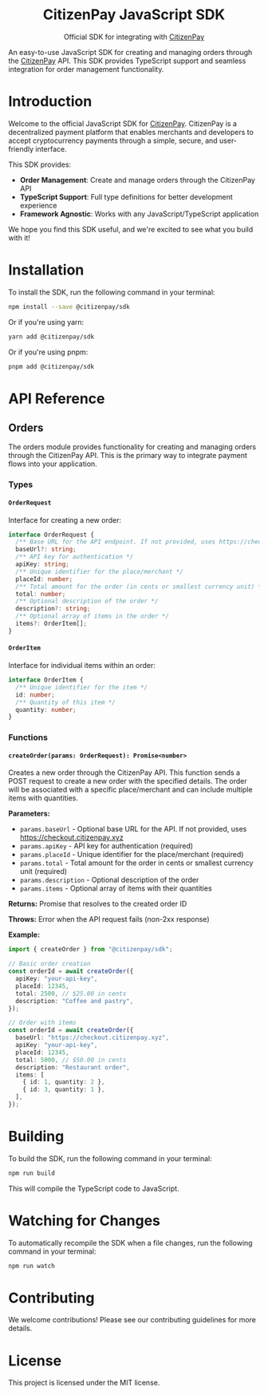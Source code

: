<div align="center">
    <h1>CitizenPay JavaScript SDK</h1>
    <p>Official SDK for integrating with <a href="https://citizenpay.xyz">CitizenPay</a></p>
</div>

An easy-to-use JavaScript SDK for creating and managing orders through the [CitizenPay](https://citizenpay.xyz) API. This SDK provides TypeScript support and seamless integration for order management functionality.

# Introduction

Welcome to the official JavaScript SDK for [CitizenPay](https://citizenpay.xyz). CitizenPay is a decentralized payment platform that enables merchants and developers to accept cryptocurrency payments through a simple, secure, and user-friendly interface.

This SDK provides:

- **Order Management**: Create and manage orders through the CitizenPay API
- **TypeScript Support**: Full type definitions for better development experience
- **Framework Agnostic**: Works with any JavaScript/TypeScript application

We hope you find this SDK useful, and we're excited to see what you build with it!

# Installation

To install the SDK, run the following command in your terminal:

```bash
npm install --save @citizenpay/sdk
```

Or if you're using yarn:

```bash
yarn add @citizenpay/sdk
```

Or if you're using pnpm:

```bash
pnpm add @citizenpay/sdk
```

# API Reference

## Orders

The orders module provides functionality for creating and managing orders through the CitizenPay API. This is the primary way to integrate payment flows into your application.

### Types

#### `OrderRequest`

Interface for creating a new order:

```typescript
interface OrderRequest {
  /** Base URL for the API endpoint. If not provided, uses https://checkout.citizenpay.xyz */
  baseUrl?: string;
  /** API key for authentication */
  apiKey: string;
  /** Unique identifier for the place/merchant */
  placeId: number;
  /** Total amount for the order (in cents or smallest currency unit) */
  total: number;
  /** Optional description of the order */
  description?: string;
  /** Optional array of items in the order */
  items?: OrderItem[];
}
```

#### `OrderItem`

Interface for individual items within an order:

```typescript
interface OrderItem {
  /** Unique identifier for the item */
  id: number;
  /** Quantity of this item */
  quantity: number;
}
```

### Functions

#### `createOrder(params: OrderRequest): Promise<number>`

Creates a new order through the CitizenPay API. This function sends a POST request to create a new order with the specified details. The order will be associated with a specific place/merchant and can include multiple items with quantities.

**Parameters:**

- `params.baseUrl` - Optional base URL for the API. If not provided, uses https://checkout.citizenpay.xyz
- `params.apiKey` - API key for authentication (required)
- `params.placeId` - Unique identifier for the place/merchant (required)
- `params.total` - Total amount for the order in cents or smallest currency unit (required)
- `params.description` - Optional description of the order
- `params.items` - Optional array of items with their quantities

**Returns:** Promise that resolves to the created order ID

**Throws:** Error when the API request fails (non-2xx response)

**Example:**

```typescript
import { createOrder } from "@citizenpay/sdk";

// Basic order creation
const orderId = await createOrder({
  apiKey: "your-api-key",
  placeId: 12345,
  total: 2500, // $25.00 in cents
  description: "Coffee and pastry",
});

// Order with items
const orderId = await createOrder({
  baseUrl: "https://checkout.citizenpay.xyz",
  apiKey: "your-api-key",
  placeId: 12345,
  total: 5000, // $50.00 in cents
  description: "Restaurant order",
  items: [
    { id: 1, quantity: 2 },
    { id: 3, quantity: 1 },
  ],
});
```

# Building

To build the SDK, run the following command in your terminal:

```bash
npm run build
```

This will compile the TypeScript code to JavaScript.

# Watching for Changes

To automatically recompile the SDK when a file changes, run the following command in your terminal:

```bash
npm run watch
```

# Contributing

We welcome contributions! Please see our contributing guidelines for more details.

# License

This project is licensed under the MIT license.
